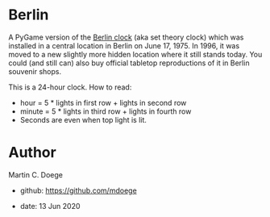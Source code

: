 # Berlin

A PyGame version of the [Berlin clock](https://en.wikipedia.org/wiki/Berlin_Clock) (aka set theory clock)
which was installed in a central location in Berlin on June 17, 1975.
In 1996, it was moved to a new slightly more hidden location where it still stands today.
You could (and still can) also buy official tabletop reproductions of it in Berlin souvenir shops.

This is a 24-hour clock. How to read:

* hour = 5 * lights in first row + lights in second row
* minute = 5 * lights in third row + lights in fourth row
* Seconds are even when top light is lit.

# Author

Martin C. Doege

+ github: https://github.com/mdoege

+ date: 13 Jun 2020
